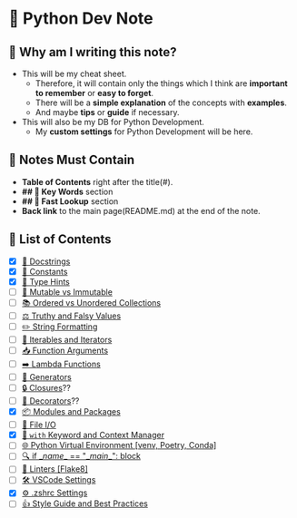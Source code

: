 # 🐍 Python Dev Note

## 📘 Why am I writing this note?

- This will be my cheat sheet.
  - Therefore, it will contain only the things which I think are **important to remember** or **easy to forget**.
  - There will be a **simple explanation** of the concepts with **examples**.
  - And maybe **tips** or **guide** if necessary.
- This will also be my DB for Python Development.
  - My **custom settings** for Python Development will be here.

## 📜 Notes Must Contain

- **Table of Contents** right after the title(#).
- **## 🔑 Key Words** section
- **## 👀 Fast Lookup** section
- **Back link** to the main page(README.md) at the end of the note.

## 📑 List of Contents

- [x] [📄 Docstrings](./docstrings.md)
- [x] [📏 Constants](./constants.md)
- [x] [📝 Type Hints](./type-hints.md)
- [ ] [🔄 Mutable vs Immutable](./mutable-immutable.md)
- [ ] [📚 Ordered vs Unordered Collections](./ordered-unordered.md)
- [ ] [⚖️ Truthy and Falsy Values](./truthy-falsy.md)
- [ ] [✏️ String Formatting](./string-formatting.md)
- [ ] [🔄 Iterables and Iterators](./iterables-iterators.md)
- [ ] [📥 Function Arguments](./function-arguments.md)
- [ ] [➡️ Lambda Functions](./lambda-functions.md)
- [ ] [🔄 Generators](./generators.md)
- [ ] [🔒 Closures](./closures.md)??
- [ ] [🎨 Decorators](./decorators.md)??
- [x] [📦 Modules and Packages](./modules-packages.md)
- [ ] [📂 File I/O](./file-io.md)
- [x] [🧹 `with` Keyword and Context Manager](./with-context-manager.md)
- [ ] [🌐 Python Virtual Environment [venv, Poetry, Conda]](./virtual-environment.md)
- [ ] [🔍 if \__name__ == "\__main__": block](./if-name-main.md)
- [ ] [🧹 Linters [Flake8]](./linters.md)
- [ ] [🛠️ VSCode Settings](./vscode-settings.md)
- [x] [⚙️ .zshrc Settings](./zshrc-settings.md)
- [ ] [👍 Style Guide and Best Practices](./style-guide-best-practices.md)
